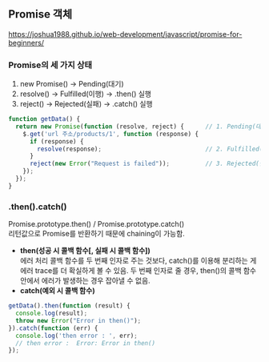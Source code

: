 ## Promise 객체
https://joshua1988.github.io/web-development/javascript/promise-for-beginners/
### Promise의 세 가지 상태
1. new Promise() -> Pending(대기)
2. resolve() -> Fulfilled(이행) -> .then() 실행
3. reject() -> Rejected(실패) -> .catch() 실행  
```js
function getData() {
  return new Promise(function (resolve, reject) {      // 1. Pending(대기)
    $.get('url 주소/products/1', function (response) {
      if (response) {
        resolve(response);                             // 2. Fulfilled(이행)
      }
      reject(new Error("Request is failed"));          // 3. Rejected(실패)
    });
  });
}
```

### .then().catch()  
Promise.prototype.then() / Promise.prototype.catch()  
리턴값으로 Promise를 반환하기 때문에 chaining이 가능함.
- **then(성공 시 콜백 함수[, 실패 시 콜백 함수])**  
에러 처리 콜백 함수를 두 번째 인자로 주는 것보다, catch()를 이용해 분리하는 게 에러 trace를 더 확실하게 볼 수 있음.
두 번째 인자로 줄 경우, then()의 콜백 함수 안에서 에러가 발생하는 경우 잡아낼 수 없음.
- **catch(예외 시 콜백 함수)**  
```js
getData().then(function (result) {
  console.log(result);
  throw new Error("Error in then()");
}).catch(function (err) {
  console.log('then error : ', err); 
  // then error :  Error: Error in then()
});
```
